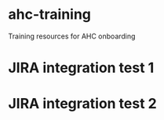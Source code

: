 # ahc-training
Training resources for AHC onboarding

# JIRA integration test 1

# JIRA integration test 2
